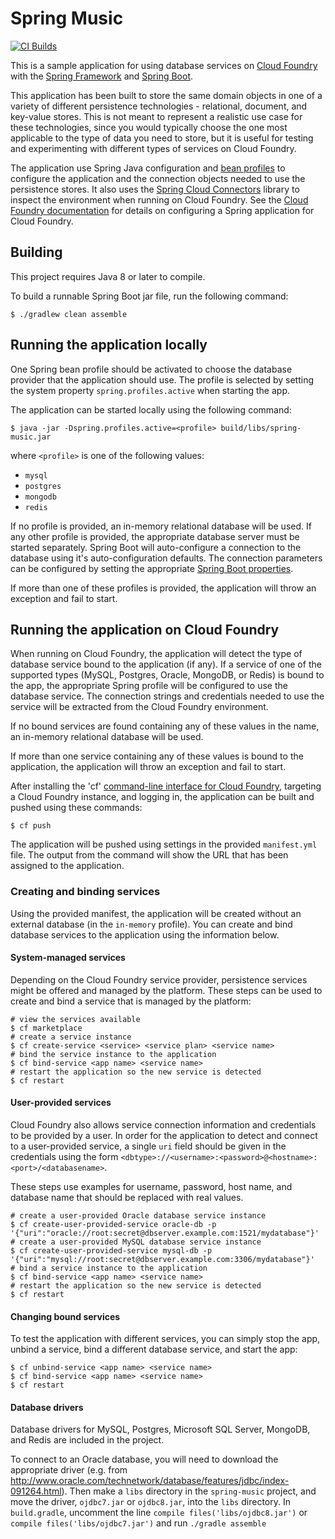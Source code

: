 Spring Music
============

[![CI Builds](https://ci.nulldriver.com/api/v1/teams/apps/pipelines/spring-music/jobs/build/badge)](https://ci.nulldriver.com/teams/apps/pipelines/spring-music)

This is a sample application for using database services on [Cloud Foundry](http://cloudfoundry.org) with the [Spring Framework](http://spring.io) and [Spring Boot](http://projects.spring.io/spring-boot/).

This application has been built to store the same domain objects in one of a variety of different persistence technologies - relational, document, and key-value stores. This is not meant to represent a realistic use case for these technologies, since you would typically choose the one most applicable to the type of data you need to store, but it is useful for testing and experimenting with different types of services on Cloud Foundry.

The application use Spring Java configuration and [bean profiles](http://docs.spring.io/spring-boot/docs/current/reference/html/boot-features-profiles.html) to configure the application and the connection objects needed to use the persistence stores. It also uses the [Spring Cloud Connectors](http://cloud.spring.io/spring-cloud-connectors/) library to inspect the environment when running on Cloud Foundry. See the [Cloud Foundry documentation](http://docs.cloudfoundry.org/buildpacks/java/spring-service-bindings.html) for details on configuring a Spring application for Cloud Foundry.

## Building

This project requires Java 8 or later to compile.

To build a runnable Spring Boot jar file, run the following command:

~~~
$ ./gradlew clean assemble
~~~

## Running the application locally

One Spring bean profile should be activated to choose the database provider that the application should use. The profile is selected by setting the system property `spring.profiles.active` when starting the app.

The application can be started locally using the following command:

~~~
$ java -jar -Dspring.profiles.active=<profile> build/libs/spring-music.jar
~~~

where `<profile>` is one of the following values:

* `mysql`
* `postgres`
* `mongodb`
* `redis`

If no profile is provided, an in-memory relational database will be used. If any other profile is provided, the appropriate database server must be started separately. Spring Boot will auto-configure a connection to the database using it's auto-configuration defaults. The connection parameters can be configured by setting the appropriate [Spring Boot properties](http://docs.spring.io/spring-boot/docs/current/reference/html/common-application-properties.html).

If more than one of these profiles is provided, the application will throw an exception and fail to start.

## Running the application on Cloud Foundry

When running on Cloud Foundry, the application will detect the type of database service bound to the application (if any). If a service of one of the supported types (MySQL, Postgres, Oracle, MongoDB, or Redis) is bound to the app, the appropriate Spring profile will be configured to use the database service. The connection strings and credentials needed to use the service will be extracted from the Cloud Foundry environment.

If no bound services are found containing any of these values in the name, an in-memory relational database will be used.

If more than one service containing any of these values is bound to the application, the application will throw an exception and fail to start.

After installing the 'cf' [command-line interface for Cloud Foundry](http://docs.cloudfoundry.org/cf-cli/), targeting a Cloud Foundry instance, and logging in, the application can be built and pushed using these commands:

~~~
$ cf push
~~~

The application will be pushed using settings in the provided `manifest.yml` file. The output from the command will show the URL that has been assigned to the application.

### Creating and binding services

Using the provided manifest, the application will be created without an external database (in the `in-memory` profile). You can create and bind database services to the application using the information below.

#### System-managed services

Depending on the Cloud Foundry service provider, persistence services might be offered and managed by the platform. These steps can be used to create and bind a service that is managed by the platform:

~~~
# view the services available
$ cf marketplace
# create a service instance
$ cf create-service <service> <service plan> <service name>
# bind the service instance to the application
$ cf bind-service <app name> <service name>
# restart the application so the new service is detected
$ cf restart
~~~

#### User-provided services

Cloud Foundry also allows service connection information and credentials to be provided by a user. In order for the application to detect and connect to a user-provided service, a single `uri` field should be given in the credentials using the form `<dbtype>://<username>:<password>@<hostname>:<port>/<databasename>`.

These steps use examples for username, password, host name, and database name that should be replaced with real values.

~~~
# create a user-provided Oracle database service instance
$ cf create-user-provided-service oracle-db -p '{"uri":"oracle://root:secret@dbserver.example.com:1521/mydatabase"}'
# create a user-provided MySQL database service instance
$ cf create-user-provided-service mysql-db -p '{"uri":"mysql://root:secret@dbserver.example.com:3306/mydatabase"}'
# bind a service instance to the application
$ cf bind-service <app name> <service name>
# restart the application so the new service is detected
$ cf restart
~~~

#### Changing bound services

To test the application with different services, you can simply stop the app, unbind a service, bind a different database service, and start the app:

~~~
$ cf unbind-service <app name> <service name>
$ cf bind-service <app name> <service name>
$ cf restart
~~~

#### Database drivers

Database drivers for MySQL, Postgres, Microsoft SQL Server, MongoDB, and Redis are included in the project.

To connect to an Oracle database, you will need to download the appropriate driver (e.g. from http://www.oracle.com/technetwork/database/features/jdbc/index-091264.html). Then make a `libs` directory in the `spring-music` project, and move the driver, `ojdbc7.jar` or `ojdbc8.jar`, into the `libs` directory.
In `build.gradle`, uncomment the line `compile files('libs/ojdbc8.jar')` or `compile files('libs/ojdbc7.jar')` and run `./gradle assemble`
